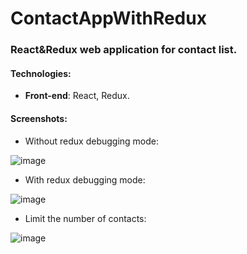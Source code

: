 # ContactAppWithRedux

### React&Redux web application for contact list.

#### Technologies:
* **Front-end**: React, Redux.

#### Screenshots:
* Without redux debugging mode:

![image](https://user-images.githubusercontent.com/37686204/97818269-41452280-1caa-11eb-8c9a-231d12ce4a02.png)

* With redux debugging mode:

![image](https://user-images.githubusercontent.com/37686204/97818301-68035900-1caa-11eb-8d75-28c344c564fe.png)

* Limit the number of contacts:

![image](https://user-images.githubusercontent.com/37686204/97818383-cb8d8680-1caa-11eb-9688-0a813bf56cb1.png)


